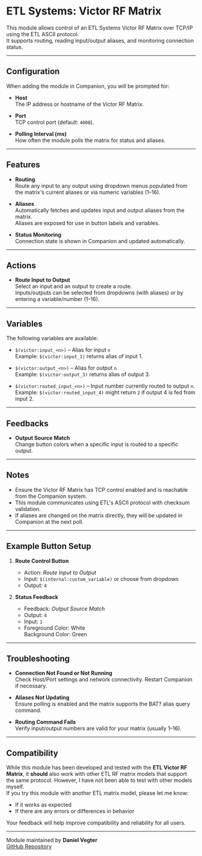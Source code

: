 # ETL Systems: Victor RF Matrix

This module allows control of an ETL Systems Victor RF Matrix over TCP/IP using the ETL ASCII protocol.  
It supports routing, reading input/output aliases, and monitoring connection status.

---

## **Configuration**

When adding the module in Companion, you will be prompted for:

- **Host**  
  The IP address or hostname of the Victor RF Matrix.

- **Port**  
  TCP control port (default: `4000`).

- **Polling Interval (ms)**  
  How often the module polls the matrix for status and aliases.

---

## **Features**

- **Routing**  
  Route any input to any output using dropdown menus populated from the matrix's current aliases or via numeric variables (1–16).

- **Aliases**  
  Automatically fetches and updates input and output aliases from the matrix.  
  Aliases are exposed for use in button labels and variables.

- **Status Monitoring**  
  Connection state is shown in Companion and updated automatically.

---

## **Actions**

- **Route Input to Output**  
  Select an input and an output to create a route.  
  Inputs/outputs can be selected from dropdowns (with aliases) or by entering a variable/number (1–16).

---

## **Variables**

The following variables are available:

- `$(victor:input_<n>)` – Alias for input `n`  
  Example: `$(victor:input_1)` returns alias of input 1.

- `$(victor:output_<n>)` – Alias for output `n`  
  Example: `$(victor:output_3)` returns alias of output 3.

- `$(victor:routed_input_<n>)` – Input number currently routed to output `n`.  
  Example: `$(victor:routed_input_4)` might return `2` if output 4 is fed from input 2.

---

## **Feedbacks**

- **Output Source Match**  
  Change button colors when a specific input is routed to a specific output.

---

## **Notes**

- Ensure the Victor RF Matrix has TCP control enabled and is reachable from the Companion system.
- This module communicates using ETL's ASCII protocol with checksum validation.
- If aliases are changed on the matrix directly, they will be updated in Companion at the next poll.

---

## **Example Button Setup**

1. **Route Control Button**

   - Action: _Route Input to Output_
   - Input: `$(internal:custom_variable)` or choose from dropdown
   - Output: `4`

2. **Status Feedback**
   - Feedback: _Output Source Match_
   - Output: `4`
   - Input: `1`
   - Foreground Color: White  
     Background Color: Green

---

## **Troubleshooting**

- **Connection Not Found or Not Running**  
  Check Host/Port settings and network connectivity. Restart Companion if necessary.

- **Aliases Not Updating**  
  Ensure polling is enabled and the matrix supports the BAT? alias query command.

- **Routing Command Fails**  
  Verify input/output numbers are valid for your matrix (usually 1–16).

---

## Compatibility

While this module has been developed and tested with the **ETL Victor RF Matrix**, it **should** also work with other ETL RF matrix models that support the same protocol.
However, I have not been able to test with other models myself.  
If you try this module with another ETL matrix model, please let me know:
- If it works as expected
- If there are any errors or differences in behavior

Your feedback will help improve compatibility and reliability for all users.

---

Module maintained by **Daniel Vegter**  
[GitHub Repository](https://github.com/DaanCMP/companion-module-etl-victor-rfmatrix)
